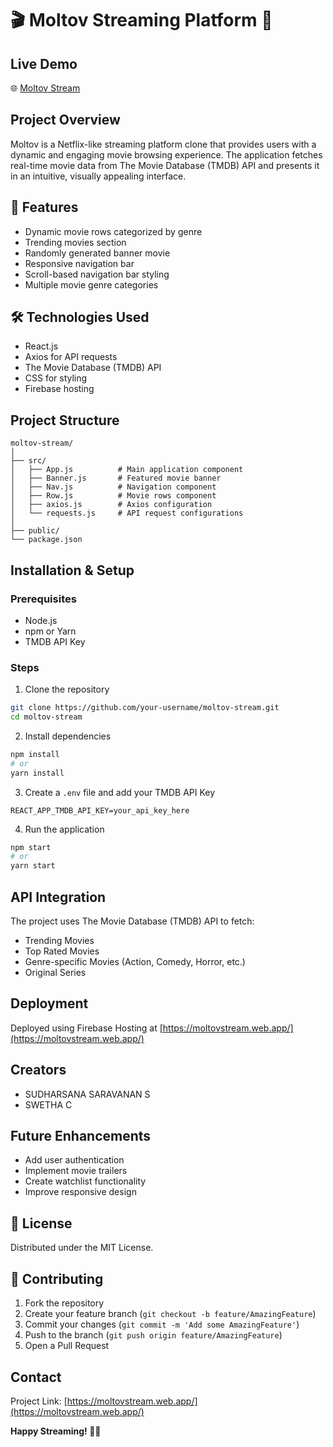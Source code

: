 # 🎬 Moltov Streaming Platform 🍿

## Live Demo
🌐 [Moltov Stream](https://moltovstream.web.app/)

## Project Overview
Moltov is a Netflix-like streaming platform clone that provides users with a dynamic and engaging movie browsing experience. The application fetches real-time movie data from The Movie Database (TMDB) API and presents it in an intuitive, visually appealing interface.

## 🌟 Features
- Dynamic movie rows categorized by genre
- Trending movies section
- Randomly generated banner movie
- Responsive navigation bar
- Scroll-based navigation bar styling
- Multiple movie genre categories

## 🛠 Technologies Used
- React.js
- Axios for API requests
- The Movie Database (TMDB) API
- CSS for styling
- Firebase hosting

## Project Structure
```
moltov-stream/
│
├── src/
│   ├── App.js          # Main application component
│   ├── Banner.js       # Featured movie banner
│   ├── Nav.js          # Navigation component
│   ├── Row.js          # Movie rows component
│   ├── axios.js        # Axios configuration
│   └── requests.js     # API request configurations
│
├── public/
└── package.json
```

## Installation & Setup

### Prerequisites
- Node.js
- npm or Yarn
- TMDB API Key

### Steps
1. Clone the repository
```bash
git clone https://github.com/your-username/moltov-stream.git
cd moltov-stream
```

2. Install dependencies
```bash
npm install
# or
yarn install
```

3. Create a `.env` file and add your TMDB API Key
```
REACT_APP_TMDB_API_KEY=your_api_key_here
```

4. Run the application
```bash
npm start
# or
yarn start
```

## API Integration
The project uses The Movie Database (TMDB) API to fetch:
- Trending Movies
- Top Rated Movies
- Genre-specific Movies (Action, Comedy, Horror, etc.)
- Original Series

## Deployment
Deployed using Firebase Hosting at [https://moltovstream.web.app/](https://moltovstream.web.app/)

## Creators
- SUDHARSANA SARAVANAN S
- SWETHA C

## Future Enhancements
- Add user authentication
- Implement movie trailers
- Create watchlist functionality
- Improve responsive design

## 📄 License
Distributed under the MIT License.

## 🚀 Contributing
1. Fork the repository
2. Create your feature branch (`git checkout -b feature/AmazingFeature`)
3. Commit your changes (`git commit -m 'Add some AmazingFeature'`)
4. Push to the branch (`git push origin feature/AmazingFeature`)
5. Open a Pull Request

## Contact
Project Link: [https://moltovstream.web.app/](https://moltovstream.web.app/)

**Happy Streaming! 🍿🎥**
